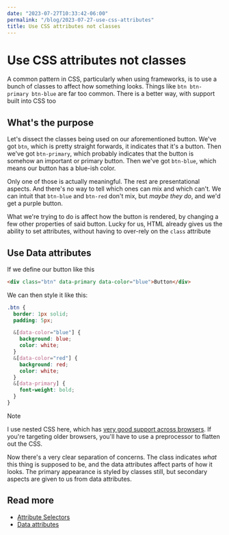 ```yaml
---
date: "2023-07-27T10:33:42-06:00"
permalink: "/blog/2023-07-27-use-css-attributes"
title: Use CSS attributes not classes
---
```


# Use CSS attributes not classes

A common pattern in CSS, particularly when using frameworks, is to use a bunch of classes to affect how something looks. Things like `btn btn-primary btn-blue` are far too common. There is a better way, with support built into CSS too

## What's the purpose

Let's dissect the classes being used on our aforementioned button. We've got `btn`, which is pretty straight forwards, it indicates that it's a button. Then we've got `btn-primary`, which probably indicates that the button is somehow an important or primary button. Then we've got `btn-blue`, which means our button has a blue-ish color.

Only one of those is actually meaningful. The rest are presentational aspects. And there's no way to tell which ones can mix and which can't. We can intuit that `btn-blue` and `btn-red` don't mix, but _maybe they do_, and we'd get a purple button.

What we're trying to do is affect how the button is rendered, by changing a few other properties of said button. Lucky for us, HTML already gives us the ability to set attributes, without having to over-rely on the `class` attribute

## Use Data attributes

If we define our button like this

```html
<div class="btn" data-primary data-color="blue">Button</div>
```

We can then style it like this:

```css
.btn {
  border: 1px solid;
  padding: 5px;

  &[data-color="blue"] {
    background: blue;
    color: white;
  }
  &[data-color="red"] {
    background: red;
    color: white;
  }
  &[data-primary] {
    font-weight: bold;
  }
}
```

> [!NOTE]
> I use nested CSS here, which has [very good support across browsers](https://caniuse.com/css-nesting). If you're targeting older browsers, you'll have to use a preprocessor to flatten out the CSS.

Now there's a very clear separation of concerns. The class indicates _what_ this thing is supposed to be, and the data attributes affect parts of how it looks. The primary appearance is styled by classes still, but secondary aspects are given to us from data attributes.

## Read more

+ [Attribute Selectors](http://developer.mozilla.org/en-US/docs/Web/CSS/Attribute_selectors)
+ [Data attributes](http://developer.mozilla.org/en-US/docs/Web/HTML/Global_attributes/data-*)
